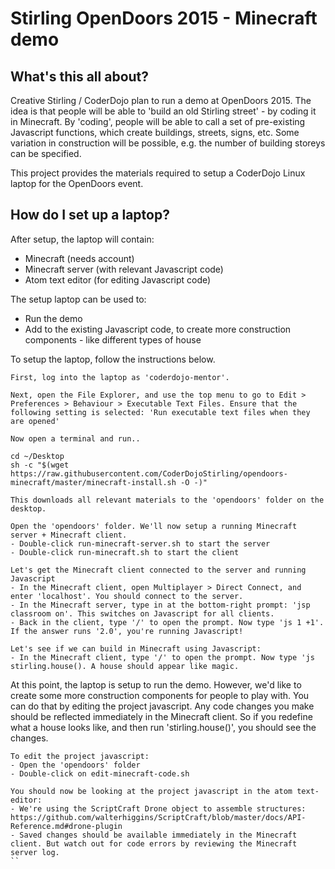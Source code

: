 # Stirling OpenDoors 2015 - Minecraft demo
## What's this all about?
Creative Stirling / CoderDojo plan to run a demo at OpenDoors 2015. The idea is that people will be able to 'build an old Stirling street' - by coding it in Minecraft. By 'coding', people will be able to call a set of pre-existing Javascript functions, which create buildings, streets, signs, etc. Some variation in construction will be possible, e.g. the number of building storeys can be specified.

This project provides the materials required to setup a CoderDojo Linux laptop for the OpenDoors event.

## How do I set up a laptop?

After setup, the laptop will contain:
* Minecraft (needs account)
* Minecraft server (with relevant Javascript code)
* Atom text editor (for editing Javascript code)

The setup laptop can be used to:
* Run the demo
* Add to the existing Javascript code, to create more construction components - like different types of house

To setup the laptop, follow the instructions below.

```
First, log into the laptop as 'coderdojo-mentor'.

Next, open the File Explorer, and use the top menu to go to Edit > Preferences > Behaviour > Executable Text Files. Ensure that the following setting is selected: 'Run executable text files when they are opened'

Now open a terminal and run..

cd ~/Desktop
sh -c "$(wget https://raw.githubusercontent.com/CoderDojoStirling/opendoors-minecraft/master/minecraft-install.sh -O -)"

This downloads all relevant materials to the 'opendoors' folder on the desktop.

Open the 'opendoors' folder. We'll now setup a running Minecraft server + Minecraft client.
- Double-click run-minecraft-server.sh to start the server
- Double-click run-minecraft.sh to start the client

Let's get the Minecraft client connected to the server and running Javascript
- In the Minecraft client, open Multiplayer > Direct Connect, and enter 'localhost'. You should connect to the server.
- In the Minecraft server, type in at the bottom-right prompt: 'jsp classroom on'. This switches on Javascript for all clients.
- Back in the client, type '/' to open the prompt. Now type 'js 1 +1'. If the answer runs '2.0', you're running Javascript!

Let's see if we can build in Minecraft using Javascript:
- In the Minecraft client, type '/' to open the prompt. Now type 'js stirling.house(). A house should appear like magic.
```

At this point, the laptop is setup to run the demo. However, we'd like to create some more construction components for people to play with. You can do that by editing the project javascript. Any code changes you make should be reflected immediately in the Minecraft client. So if you redefine what a house looks like, and then run 'stirling.house()', you should see the changes.

```
To edit the project javascript:
- Open the 'opendoors' folder
- Double-click on edit-minecraft-code.sh

You should now be looking at the project javascript in the atom text-editor:
- We're using the ScriptCraft Drone object to assemble structures: https://github.com/walterhiggins/ScriptCraft/blob/master/docs/API-Reference.md#drone-plugin
- Saved changes should be available immediately in the Minecraft client. But watch out for code errors by reviewing the Minecraft server log.
``
